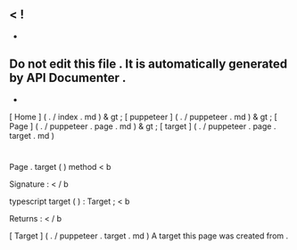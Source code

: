 <
!
-
-
Do
not
edit
this
file
.
It
is
automatically
generated
by
API
Documenter
.
-
-
>
[
Home
]
(
.
/
index
.
md
)
&
gt
;
[
puppeteer
]
(
.
/
puppeteer
.
md
)
&
gt
;
[
Page
]
(
.
/
puppeteer
.
page
.
md
)
&
gt
;
[
target
]
(
.
/
puppeteer
.
page
.
target
.
md
)
#
#
Page
.
target
(
)
method
<
b
>
Signature
:
<
/
b
>
typescript
target
(
)
:
Target
;
<
b
>
Returns
:
<
/
b
>
[
Target
]
(
.
/
puppeteer
.
target
.
md
)
A
target
this
page
was
created
from
.
